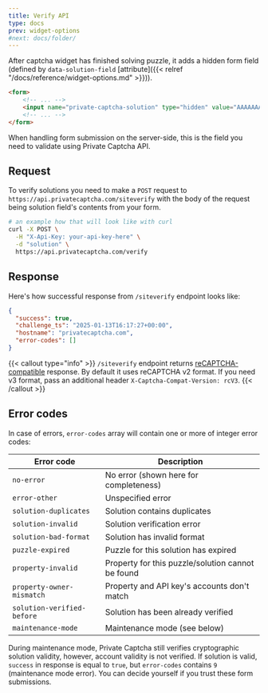```yaml
---
title: Verify API
type: docs
prev: widget-options
#next: docs/folder/
---
```


After captcha widget has finished solving puzzle, it adds a hidden form field (defined by `data-solution-field` [attribute]({{< relref "/docs/reference/widget-options.md" >}})).

```html
<form>
    <!-- ... -->
    <input name="private-captcha-solution" type="hidden" value="AAAAAAACAhQEAOiDAAAAAAC...IsoSTgYAAA=">
    <!-- ... -->
</form>
```

When handling form submission on the server-side, this is the field you need to validate using Private Captcha API.

## Request

To verify solutions you need to make a `POST` request to `https://api.privatecaptcha.com/siteverify` with the body of the request being solution field's contents from your form.

```bash
# an example how that will look like with curl
curl -X POST \
  -H "X-Api-Key: your-api-key-here" \
  -d "solution" \
  https://api.privatecaptcha.com/verify
```

## Response

Here's how successful response from `/siteverify` endpoint looks like:

```json
{
  "success": true,
  "challenge_ts": "2025-01-13T16:17:27+00:00",
  "hostname": "privatecaptcha.com",
  "error-codes": []
}
```

{{< callout type="info" >}}
`/siteverify` endpoint returns [reCAPTCHA-compatible](https://developers.google.com/recaptcha/docs/verify) response. By default it uses reCAPTCHA v2 format. If you need v3 format, pass an additional header `X-Captcha-Compat-Version: rcV3`.
{{< /callout >}}

## Error codes

In case of errors, `error-codes` array will contain one or more of integer error codes:

Error code | Description
--- | ---
`no-error` | No error (shown here for completeness)
`error-other` | Unspecified error
`solution-duplicates` | Solution contains duplicates
`solution-invalid` | Solution verification error
`solution-bad-format` | Solution has invalid format
`puzzle-expired` | Puzzle for this solution has expired
`property-invalid` | Property for this puzzle/solution cannot be found
`property-owner-mismatch` | Property and API key's accounts don't match
`solution-verified-before` | Solution has been already verified
`maintenance-mode` | Maintenance mode (see below)

During maintenance mode, Private Captcha still verifies cryptographic solution validity, however, account validity is not verified. If solution is valid, `success` in response is equal to `true`, but `error-codes` contains `9` (maintenance mode error). You can decide yourself if you trust these form submissions.

